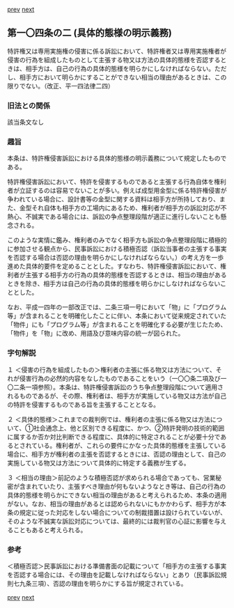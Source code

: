 [prev](/specific/markdowns/特許法/133_Mp-Ch_4-Se_2-At_104.md)
[next](/specific/markdowns/特許法/135_Mp-Ch_4-Se_2-At_104_3.md)
## 第一〇四条の二 (具体的態様の明示義務)
特許権又は専用実施権の侵害に係る訴訟において、特許権者又は専用実施権者が侵害の行為を組成したものとして主張する物又は方法の具体的態様を否認するときは、相手方は、自己の行為の具体的態様を明らかにしなければならない。ただし、相手方において明らかにすることができない相当の理由があるときは、この限りでない。（改正、平一四法律二四）


### 旧法との関係
該当条文なし

### 趣旨
本条は、特許権侵害訴訟における具体的態様の明示義務について規定したものである。

特許権侵害訴訟において、特許を侵害するものであると主張する行為自体を権利者が立証するのは容易でないことが多い。例えば成型用金型に係る特許権侵害が争われている場合に、設計書等の金型に関する資料は相手方が所持しており、また、金型それ自体も相手方の工場内にあるため、権利者が相手方の訴訟対応が不熱心、不誠実である場合には、訴訟の争点整理段階が適正に進行しないことも懸念される。

このような実情に鑑み、権利者のみでなく相手方も訴訟の争点整理段階に積極的に参加させる観点から、民事訴訟における積極否認（訴訟当事者の主張する事実を否認する場合は否認の理由を明らかにしなければならない。）の考え方を一歩進めた具体的要件を定めることとした。すなわち、特許権侵害訴訟において、権利者が主張する相手方の行為の具体的態様を否認するときは、相当の理由があるときを除き、相手方は自己の行為の具体的態様を明らかにしなければならないこととした。

なお、平成一四年の一部改正では、二条三項一号において「物」に「プログラム等」が含まれることを明確化したことに伴い、本条において従来規定されていた「物件」にも「プログラム等」が含まれることを明確化する必要が生じたため、「物件」を「物」に改め、用語及び意味内容の統一が図られた。


### 字句解説
１ ＜侵害の行為を組成したもの＞権利者の主張に係る物又は方法について、それが侵害行為の必然的内容をなしたものであることをいう（一〇〇条二項及び一〇二条一項参照）。本条は、特許権侵害訴訟のうち争点整理段階について適用されるものであるが、その際、権利者は、相手方が実施している物又は方法が自己の特許を侵害するものである旨を主張することとなる。

２ ＜具体的態様＞これまでの裁判例では、権利者の主張に係る物又は方法について、①社会通念上、他と区別できる程度に、かつ、②特許発明の技術的範囲に属するか否か対比判断できる程度に、具体的に特定されることが必要十分であるとされている。権利者が、これらの要件にかなった具体的態様を主張している場合に、相手方が権利者の主張を否認するときには、否認の理由として、自己の実施している物又は方法について具体的に特定する義務が生ずる。

３ ＜相当の理由＞前記のような積極否認が求められる場合であっても、営業秘密が含まれていたり、主張すべき理由が何もないようなとき等は、自己の行為の具体的態様を明らかにできない相当の理由があると考えられるため、本条の適用がない。なお、相当の理由があるとは認められないにもかかわらず、相手方が本条の規定に従った対応をしない場合についての制裁措置は設けられていないが、そのような不誠実な訴訟対応については、最終的には裁判官の心証に影響を与えることもあると考えられる。


### 参考
＜積極否認＞民事訴訟における準備書面の記載について「相手方の主張する事実を否認する場合には、その理由を記載しなければならない」とあり（民事訴訟規則七九条三項）、否認の理由を明らかにする旨が規定されている。


[prev](/specific/markdowns/特許法/133_Mp-Ch_4-Se_2-At_104.md)
[next](/specific/markdowns/特許法/135_Mp-Ch_4-Se_2-At_104_3.md)